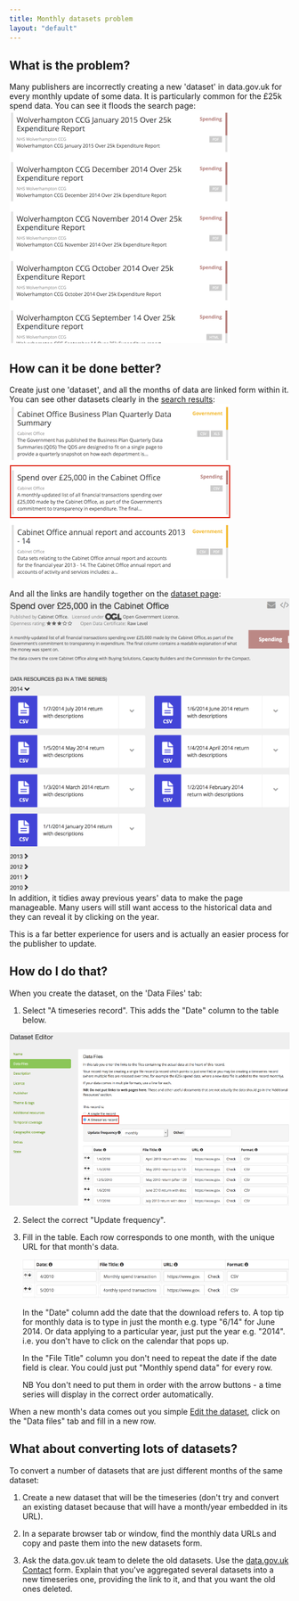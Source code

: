 ```yaml
---
title: Monthly datasets problem
layout: "default"
---
```


## What is the problem?

Many publishers are incorrectly creating a new 'dataset' in data.gov.uk for every monthly update of some data. It is particularly common for the £25k spend data. You can see it floods the search page:
![monthly datasets search - problem](images/monthly_datasets_search_problem.png)

## How can it be done better?

Create just one 'dataset', and all the months of data are linked form within it. You can see other datasets clearly in the [search results](http://data.gov.uk/data/search?q=cabinet+office+spend):
![monthly datasets search - ok](images/monthly_datasets_search_ok.png)

And all the links are handily together on the [dataset page](http://data.gov.uk/dataset/financial-transactions-data-co):
![monthly dataset](images/monthly_datasets_dataset.png)
In addition, it tidies away previous years' data to make the page manageable. Many users will still want access to the historical data and they can reveal it by clicking on the year.

This is a far better experience for users and is actually an easier process for the publisher to update.

## How do I do that?

When you create the dataset, on the 'Data Files' tab:

1. Select "A timeseries record". This adds the "Date" column to the table below.

![monthly datasets in the form](images/monthly_datasets_form.png)

2. Select the correct "Update frequency".

3. Fill in the table. Each row corresponds to one month, with the unique URL for that month's data.

   ![form row example](images/monthly_datasets_form_row.png)

   In the "Date" column add the date that the download refers to. A top tip for monthly data is to type in just the month e.g. type "6/14" for June 2014. Or data applying to a particular year, just put the year e.g. "2014". i.e. you don't have to click on the calendar that pops up.

   In the "File Title" column you don't need to repeat the date if the date field is clear. You could just put "Monthly spend data" for every row.

   NB You don't need to put them in order with the arrow buttons - a time series will display in the correct order automatically.

When a new month's data comes out you simple [Edit the dataset](dataset_form.html#edit-a-dataset), click on the "Data files" tab and fill in a new row.

## What about converting lots of datasets?

To convert a number of datasets that are just different months of the same dataset:

1. Create a new dataset that will be the timeseries (don't try and convert an existing dataset because that will have a month/year embedded in its URL).

2. In a separate browser tab or window, find the monthly data URLs and copy and paste them into the new datasets form.

3. Ask the data.gov.uk team to delete the old datasets. Use the [data.gov.uk Contact](http://data.gov.uk/contact) form. Explain that you've aggregated several datasets into a new timeseries one, providing the link to it, and that you want the old ones deleted.
